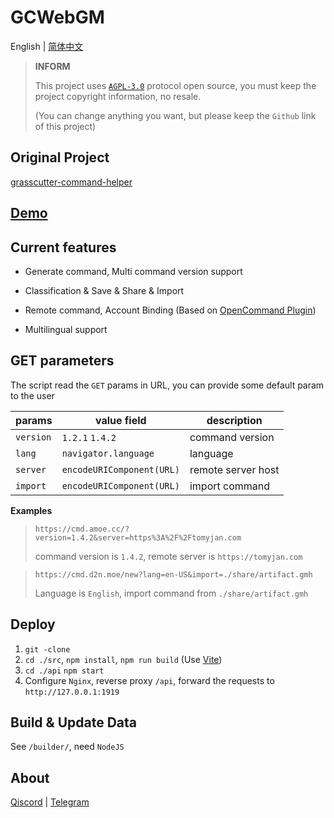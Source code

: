 # GCWebGM

English | [简体中文](https://github.com/TomyJan/GCWebGM/blob/master/README.md)

> **INFORM**
>
> This project uses [`AGPL-3.0`](https://github.com/Dituon/grasscutter-command-helper/blob/main/LICENSE) protocol open source, you must keep the project copyright information, no resale.
>
> (You can change anything you want, but please keep the `Github` link of this project)

## Original Project 

[grasscutter-command-helper](https://github.com/Dituon/grasscutter-command-helper) 

## [Demo](https://cmd.amoe.cc/)

## Current features

- Generate command, Multi command version support

- Classification & Save & Share & Import

- Remote command, Account Binding (Based on [OpenCommand Plugin](https://github.com/jie65535/gc-opencommand-plugin))

- Multilingual support

## GET parameters

The script read the `GET` params in URL, you can provide some default param to the user

| params    | value field               | description        |
| --------- | ------------------------- | ------------------ |
| `version` | `1.2.1` `1.4.2`           | command version    |
| `lang`    | `navigator.language`      | language           |
| `server`  | `encodeURIComponent(URL)` | remote server host |
| `import`  | `encodeURIComponent(URL)` | import command     |

**Examples**

> `https://cmd.amoe.cc/?version=1.4.2&server=https%3A%2F%2Ftomyjan.com`
> 
> command version is `1.4.2`, remote server is `https://tomyjan.com`

> `https://cmd.d2n.moe/new?lang=en-US&import=./share/artifact.gmh`
>
> Language is `English`, import command from `./share/artifact.gmh`

## Deploy

1. `git -clone`
2. `cd ./src`, `npm install`, `npm run build` (Use [Vite](https://github.com/vitejs/vite))
3. `cd ./api` `npm start`
5. Configure `Nginx`, reverse proxy `/api`, forward the requests to `http://127.0.0.1:1919`

## Build & Update Data

See `/builder/`, need `NodeJS`

## About 

[Qiscord](https://qiscord.tomys.top) | [Telegram](https://TomyJan_Channel.t.me) 
